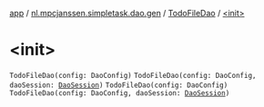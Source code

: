 [app](../../index.md) / [nl.mpcjanssen.simpletask.dao.gen](../index.md) / [TodoFileDao](index.md) / [&lt;init&gt;](.)

# &lt;init&gt;

`TodoFileDao(config: DaoConfig)`
`TodoFileDao(config: DaoConfig, daoSession: `[`DaoSession`](../-dao-session/index.md)`)`
`TodoFileDao(config: DaoConfig)`
`TodoFileDao(config: DaoConfig, daoSession: `[`DaoSession`](../-dao-session/index.md)`)`